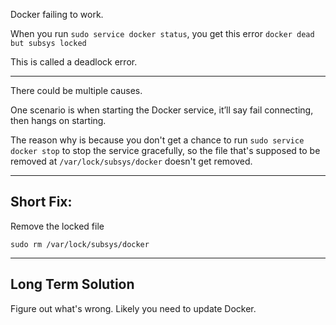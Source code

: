 
Docker failing to work. 

When you run `sudo service docker status`, you get this error `docker dead but subsys locked`

This is called a deadlock error.

---

There could be multiple causes. 

One scenario is when starting the Docker service, it’ll say fail connecting, then hangs on starting. 

The reason why is because you don't get a chance to run `sudo service docker stop` to stop the service gracefully, so the file that's supposed to be removed at `/var/lock/subsys/docker` doesn't get removed.


---

## Short Fix:

Remove the locked file

```
sudo rm /var/lock/subsys/docker
```

---

## Long Term Solution

Figure out what's wrong. Likely you need to update Docker.